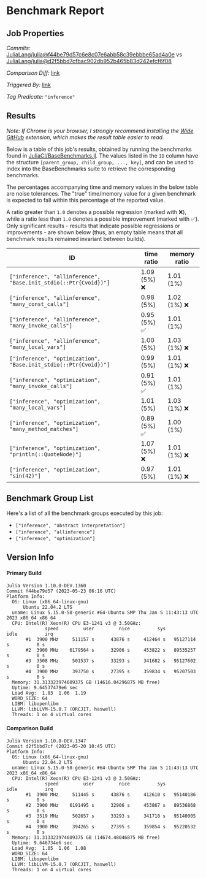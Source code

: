 # Benchmark Report

## Job Properties

*Commits:* [JuliaLang/julia@f44be79d57c6e8c07e6abb58c39ebbbe65ad4a0e](https://github.com/JuliaLang/julia/commit/f44be79d57c6e8c07e6abb58c39ebbbe65ad4a0e) vs [JuliaLang/julia@d2f5bbd7cfbac902db952b465b83d242efcf6f08](https://github.com/JuliaLang/julia/commit/d2f5bbd7cfbac902db952b465b83d242efcf6f08)

*Comparison Diff:* [link](https://github.com/JuliaLang/julia/compare/d2f5bbd7cfbac902db952b465b83d242efcf6f08..f44be79d57c6e8c07e6abb58c39ebbbe65ad4a0e)

*Triggered By:* [link](https://github.com/JuliaLang/julia/commit/f44be79d57c6e8c07e6abb58c39ebbbe65ad4a0e#commitcomment-114926041)

*Tag Predicate:* `"inference"`

## Results

*Note: If Chrome is your browser, I strongly recommend installing the [Wide GitHub](https://chrome.google.com/webstore/detail/wide-github/kaalofacklcidaampbokdplbklpeldpj?hl=en)
extension, which makes the result table easier to read.*

Below is a table of this job's results, obtained by running the benchmarks found in
[JuliaCI/BaseBenchmarks.jl](https://github.com/JuliaCI/BaseBenchmarks.jl). The values
listed in the `ID` column have the structure `[parent_group, child_group, ..., key]`,
and can be used to index into the BaseBenchmarks suite to retrieve the corresponding
benchmarks.

The percentages accompanying time and memory values in the below table are noise tolerances. The "true"
time/memory value for a given benchmark is expected to fall within this percentage of the reported value.

A ratio greater than `1.0` denotes a possible regression (marked with :x:), while a ratio less
than `1.0` denotes a possible improvement (marked with :white_check_mark:). Only significant results - results
that indicate possible regressions or improvements - are shown below (thus, an empty table means that all
benchmark results remained invariant between builds).

| ID | time ratio | memory ratio |
|----|------------|--------------|
| `["inference", "allinference", "Base.init_stdio(::Ptr{Cvoid})"]` | 1.09 (5%) :x: | 1.01 (1%)  |
| `["inference", "allinference", "many_const_calls"]` | 0.98 (5%)  | 1.02 (1%) :x: |
| `["inference", "allinference", "many_invoke_calls"]` | 0.95 (5%) :white_check_mark: | 1.01 (1%)  |
| `["inference", "allinference", "many_local_vars"]` | 1.00 (5%)  | 1.03 (1%) :x: |
| `["inference", "optimization", "Base.init_stdio(::Ptr{Cvoid})"]` | 0.99 (5%)  | 1.01 (1%) :x: |
| `["inference", "optimization", "many_invoke_calls"]` | 0.91 (5%) :white_check_mark: | 1.01 (1%)  |
| `["inference", "optimization", "many_local_vars"]` | 1.01 (5%)  | 1.03 (1%) :x: |
| `["inference", "optimization", "many_method_matches"]` | 0.89 (5%) :white_check_mark: | 1.00 (1%)  |
| `["inference", "optimization", "println(::QuoteNode)"]` | 1.07 (5%) :x: | 1.01 (1%) :x: |
| `["inference", "optimization", "sin(42)"]` | 0.97 (5%)  | 1.01 (1%) :x: |

## Benchmark Group List

Here's a list of all the benchmark groups executed by this job:

- `["inference", "abstract interpretation"]`
- `["inference", "allinference"]`
- `["inference", "optimization"]`

## Version Info

#### Primary Build

```
Julia Version 1.10.0-DEV.1360
Commit f44be79d57 (2023-05-23 06:16 UTC)
Platform Info:
  OS: Linux (x86_64-linux-gnu)
      Ubuntu 22.04.2 LTS
  uname: Linux 5.15.0-58-generic #64-Ubuntu SMP Thu Jan 5 11:43:13 UTC 2023 x86_64 x86_64
  CPU: Intel(R) Xeon(R) CPU E3-1241 v3 @ 3.50GHz: 
              speed         user         nice          sys         idle          irq
       #1  3900 MHz     511157 s      43876 s     412464 s   95127114 s          0 s
       #2  3900 MHz    6179564 s      32906 s     453822 s   89535257 s          0 s
       #3  3508 MHz     501537 s      33293 s     341682 s   95127602 s          0 s
       #4  3900 MHz     393750 s      27395 s     359834 s   95207503 s          0 s
  Memory: 31.313323974609375 GB (14616.04296875 MB free)
  Uptime: 9.64537479e6 sec
  Load Avg:  1.03  1.06  1.19
  WORD_SIZE: 64
  LIBM: libopenlibm
  LLVM: libLLVM-15.0.7 (ORCJIT, haswell)
  Threads: 1 on 4 virtual cores

```

#### Comparison Build

```
Julia Version 1.10.0-DEV.1347
Commit d2f5bbd7cf (2023-05-20 10:45 UTC)
Platform Info:
  OS: Linux (x86_64-linux-gnu)
      Ubuntu 22.04.2 LTS
  uname: Linux 5.15.0-58-generic #64-Ubuntu SMP Thu Jan 5 11:43:13 UTC 2023 x86_64 x86_64
  CPU: Intel(R) Xeon(R) CPU E3-1241 v3 @ 3.50GHz: 
              speed         user         nice          sys         idle          irq
       #1  3900 MHz     511445 s      43876 s     412610 s   95140186 s          0 s
       #2  3900 MHz    6191495 s      32906 s     453867 s   89536868 s          0 s
       #3  3519 MHz     502657 s      33293 s     341718 s   95140005 s          0 s
       #4  3900 MHz     394265 s      27395 s     359854 s   95220532 s          0 s
  Memory: 31.313323974609375 GB (14674.48046875 MB free)
  Uptime: 9.646734e6 sec
  Load Avg:  1.05  1.06  1.08
  WORD_SIZE: 64
  LIBM: libopenlibm
  LLVM: libLLVM-15.0.7 (ORCJIT, haswell)
  Threads: 1 on 4 virtual cores

```
